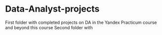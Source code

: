 # Data-Analyst-projects
First folder with completed projects on DA in the Yandex Practicum course and beyond this course
Second folder with

